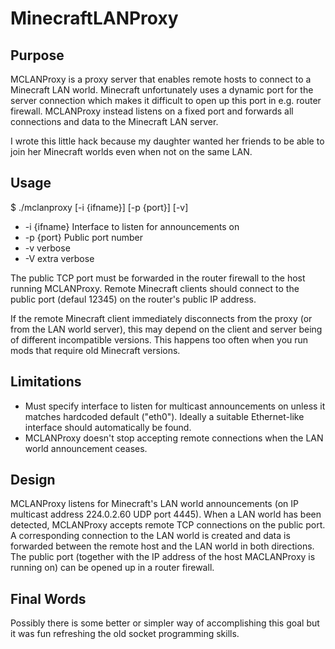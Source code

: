 MinecraftLANProxy
==============

Purpose
--------------
MCLANProxy is a proxy server that enables remote hosts to connect to a Minecraft
LAN world. Minecraft unfortunately uses a dynamic port for the server connection
which makes it difficult to open up this port in e.g. router firewall.
MCLANProxy instead listens on a fixed port and forwards all connections and data
to the Minecraft LAN server.

I wrote this little hack because my daughter wanted her friends to be able to
join her Minecraft worlds even when not on the same LAN.

Usage
--------------
$ ./mclanproxy [-i {ifname}] [-p {port}] [-v]
- -i {ifname}     Interface to listen for announcements on
- -p {port}       Public port number
- -v verbose
- -V extra verbose

The public TCP port must be forwarded in the router firewall to the host running MCLANProxy. Remote Minecraft clients should connect to the public port (defaul 12345) on the router's public IP address.

If the remote Minecraft client immediately disconnects from the proxy (or from the LAN world server), this may depend on the client and server being of different incompatible versions. This happens too often when you run mods that require old Minecraft versions.

Limitations
--------------
- Must specify interface to listen for multicast announcements on unless it matches hardcoded default ("eth0"). Ideally a suitable Ethernet-like interface should automatically be found.
- MCLANProxy doesn't stop accepting remote connections when the LAN world announcement ceases.

Design
--------------
MCLANProxy listens for Minecraft's LAN world announcements (on IP multicast
address 224.0.2.60 UDP port 4445). When a LAN world has been detected, MCLANProxy accepts
remote TCP connections on the public port. A corresponding connection to the LAN
world is created and data is forwarded between the remote host and the LAN world
in both directions. The public port (together with the IP address of the
host MACLANProxy is running on) can be opened up in a router firewall.

Final Words
--------------
Possibly there is some better or simpler way of accomplishing this goal but it
was fun refreshing the old socket programming skills.
